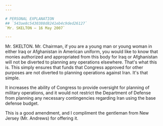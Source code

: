 ```yaml
---
---

# PERSONAL EXPLANATION
## `543ae8c5430388d8241eb4c9ded26127`
`Mr. SKELTON — 16 May 2007`

---
```



Mr. SKELTON. Mr. Chairman, if you are a young man or young woman in 
either Iraq or Afghanistan in American uniform, you would like to know 
that monies authorized and appropriated from this body for Iraq or 
Afghanistan will not be diverted to planning any operations elsewhere. 
That's what this is. This simply ensures that funds that Congress 
approved for other purposes are not diverted to planning operations 
against Iran. It's that simple.

It increases the ability of Congress to provide oversight for 
planning of military operations, and it would not restrict the 
Department of Defense from planning any necessary contingencies 
regarding Iran using the base defense budget.

This is a good amendment, and I compliment the gentleman from New 
Jersey (Mr. Andrews) for offering it.